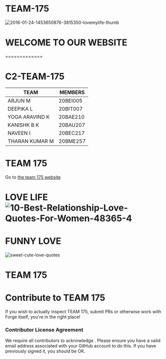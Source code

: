 # TEAM-175

![2016-01-24-1453650876-3815350-lovemylife-thumb](https://user-images.githubusercontent.com/100404698/155689707-49240810-0927-4c8d-9d77-04971cee67e8.jpg)

# WELCOME TO OUR WEBSITE 
=============
# C2-TEAM-175

|    TEAM       |    MEMBERS |
| ------------- | -----------|
|   ARJUN M         |20BEI005|
|   DEEPIKA L       |20BIT007|
|   YOGA ARAVIND K  |20BAE210|
|   KANISHK B K     |20BAU207|
|   NAVEEN I        |20BEC217|
|   THARAN KUMAR M  |20BME257|






# TEAM 175

Go to [the team 175 website](https://youtu.be/IJq0yyWug1k)





# LOVE LIFE![10-Best-Relationship-Love-Quotes-For-Women-48365-4](https://user-images.githubusercontent.com/100404698/155828669-3cb43266-2d07-4ca8-8959-18a4d0681831.jpg)



# FUNNY LOVE 
![sweet-cute-love-quotes](https://user-images.githubusercontent.com/100404698/155828672-92a92f59-0b0a-43cc-aeb6-f500825c6bf0.jpg)




# TEAM 175



# Contribute to TEAM 175

If you wish to actually inspect TEAM 175, submit PRs or otherwise work
 with Forge itself, you're in the right place!
 



### Contributor License Agreement
We require all contributors to acknowledge . Please ensure you have a valid email address
 associated with your GitHub account to do this. If you have previously
 signed it, you should be OK.


